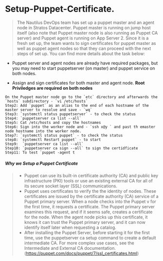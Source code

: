 # Setup-Puppet-Certificate.
> The Nautilus DevOps team has set up a puppet master and an agent node in Stratos Datacenter. 
 Puppet master is running on jump host itself (also note that Puppet master node is also running as Puppet CA server) and 
 Puppet agent is running on App Server 2. Since it is a fresh set up, the team wants to sign certificates for puppet master as well as puppet agent
 nodes so that they can proceed with the next steps of set up. You can find more details about the task below:



+ Puppet server and agent nodes are already have required packages, but you may need to start puppetserver (on master) and puppet service on both nodes.
- Assign and sign certificates for both master and agent node.
**Root Priviledges are required on both nodes**

```
On the Puppet master node go to the `etc` directory and afterwards the `hosts` subdirectory - `vi /etc/hosts`
Step2: Add `puppet` as an alias to the end of each hostname of the master server to resolve and save - `wq`
Step3: `systemctl status puppetserver` - to check the status
Step4: `puppetserver ca list --all`
Step5: Cat /etc/hosts and copy the hostnames 
Step6: Sign into the worker node and - `ssh x@y ` and past th emaster node hostname into the worker node. 
Step7: `systemctl status puppet` - to check the status
step8: `systemctl Restart puppet` - to start
Step9:  `puppetserver ca list --all`
Step10: `puppetserver ca sign --all` to sign the certidficate
Step11: To test `puppet -agent t
```









##### Why we Setup a Puppet Certificate 
>+ Puppet can use its built-in certificate authority (CA) and public key infrastructure (PKI) tools or use an existing external CA for all of its secure socket layer (SSL) communications.
>+ Puppet uses certificates to verify the the identity of nodes. These certificates are issued by the certificate authority (CA) service of a Puppet primary server. When a node checks into the Puppet v for the first time, it requests a certificate. The Puppet primary server examines this request, and if it seems safe, creates a certificate for the node. When the agent node picks up this certificate, it knows it can trust the Puppet primary server, and it can now identify itself later when requesting a catalog.
 >+ After installing the Puppet Server, before starting it for the first time, use the puppetserver ca setup command to create a default intermediate CA. For more complex use cases, see the Intermediate and External CA documentation.
(https://puppet.com/docs/puppet/7/ssl_certificates.html)
